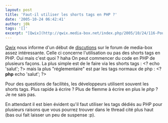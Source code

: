 ```yaml
---
layout: post
title: 'Faut-il utiliser les shorts tags en PHP ?'
date: '2005-10-24 06:42:41'
author: j0k
tags: '[]'
excerpt: "[Qwix](http://qwix.media-box.net/index.php/2005/10/24/116-PourquoiIlNeFautPasUtiliserLesShortOpenTagsDePhp) nous informe d'un début de [discutions](http://dreamweaver.media-box.net/index.php?showtopic=16865) sur le forum de media-box assez intéressante.     \nCelle ci concerne l'utilisation ou pas des shorts tags en PHP.   Oui mais c'est quoi      …"
---
```


[Qwix](http://qwix.media-box.net/index.php/2005/10/24/116-PourquoiIlNeFautPasUtiliserLesShortOpenTagsDePhp) nous informe d'un début de [discutions](http://dreamweaver.media-box.net/index.php?showtopic=16865) sur le forum de media-box assez intéressante.
Celle ci concerne l'utilisation ou pas des shorts tags en PHP.   Oui mais c'est quoi ? haha   On peut commencer du code en PHP de plusieurs façons. La plus simple est de le faire via les shorts tags : &lt;? echo 'salut'; ?&#62; mais la plus "réglementaire" est par les tags normaux de php : &lt;?**php** echo 'salut'; ?&#62;

Pour des questions de facilités, les développeurs utilisent souvent les shorts tags. Plus rapide à écrire ? Plus de flemme à écrire en plus le *php* ? Je ne sais pas.

En attendant il est bien évident qu'il faut utiliser les tags dédiés au PHP pour plusieurs raisons que vous pourrez trouver dans le thread cité plus haut (bas oui fait laisser un peu de suspense :p).
